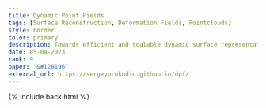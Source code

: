 ```yaml
---
title: Dynamic Point Fields
tags: [Surface Reconstruction, Deformation Fields, Pointclouds]
style: border
color: primary
description: Towards efficient and scalable dynamic surface representations
date: 05-04-2023
rank: 9
paper: '&#128196'
external_url: https://sergeyprokudin.github.io/dpf/
---
```


{% include back.html %}
